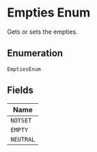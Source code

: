 
# Empties Enum

Gets or sets the empties.

## Enumeration

`EmptiesEnum`

## Fields

| Name |
|  --- |
| `NOTSET` |
| `EMPTY` |
| `NEUTRAL` |


